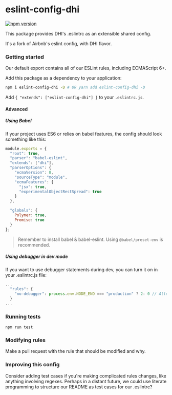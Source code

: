 # eslint-config-dhi

[![npm version](https://badge.fury.io/js/eslint-config-dhi.svg)](http://badge.fury.io/js/eslint-config-dhi)

This package provides DHI's .eslintrc as an extensible shared config.

It's a fork of Airbnb's eslint config, with DHI flavor.
 

### Getting started
Our default export contains all of our ESLint rules, including ECMAScript 6+.
 
Add this package as a dependency to your application:
```bash
npm i eslint-config-dhi -D # OR yarn add eslint-config-dhi -D
```

Add `{ "extends": ["eslint-config-dhi"] }` to your `.eslintrc.js`.


#### Advanced

##### Using Babel
If your project uses ES6 or relies on babel features, the config should look something like this:

```javascript
module.exports = {
  "root": true,
  "parser": "babel-eslint",
  "extends": ["dhi"],
  "parserOptions": {
    "ecmaVersion": 8,
    "sourceType": "module",
    "ecmaFeatures": {
      "jsx": true,
      "experimentalObjectRestSpread": true
    }
  },

  "globals": {
    Polymer: true,
    Promise: true
  }
};
```

> Remember to install babel & babel-eslint. Using `@babel/preset-env` is recommended.

##### Using debugger in dev mode
If you want to use debugger statements during dev, you can turn it on in your .eslintrc.js file:

```javascript
...
  "rules": {
    "no-debugger": process.env.NODE_END === "production" ? 2: 0 // Allow debugger during development
  }
...
```

### Running tests
```
npm run test
```


### Modifying rules
Make a pull request with the rule that should be modified and why.


### Improving this config
Consider adding test cases if you're making complicated rules changes, like anything involving regexes. Perhaps in a distant future, we could use literate programming to structure our README as test cases for our .eslintrc?
